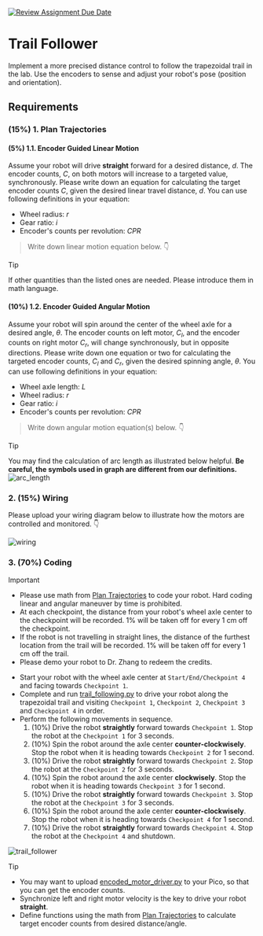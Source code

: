 [![Review Assignment Due Date](https://classroom.github.com/assets/deadline-readme-button-22041afd0340ce965d47ae6ef1cefeee28c7c493a6346c4f15d667ab976d596c.svg)](https://classroom.github.com/a/1_wnOXgh)
# Trail Follower

Implement a more precised distance control to follow the trapezoidal trail in the lab.
Use the encoders to sense and adjust your robot's pose (position and orientation).

## Requirements

### (15%) 1. Plan Trajectories

#### (5%) 1.1. Encoder Guided Linear Motion

Assume your robot will drive **straight** forward for a desired distance, $d$.
The encoder counts, $C$, on both motors will increase to a targeted value, synchronously.
Please write down an equation for calculating the target encoder counts $C$, given the desired linear travel distance, $d$.
You can use following definitions in your equation:

- Wheel radius: $r$
- Gear ratio: $i$
- Encoder's counts per revolution: $CPR$

> Write down linear motion equation below. 👇

> [!TIP]
> If other quantities than the listed ones are needed.
> Please introduce them in math language.


#### (10%) 1.2. Encoder Guided Angular Motion

Assume your robot will spin around the center of the wheel axle for a desired angle, $\theta$.
The encoder counts on left motor, $C_l$, and the encoder counts on right motor $C_r$, will change synchronously, but in opposite directions.
Please write down one equation or two for calculating the targeted encoder counts, $C_l$ and $C_r$, given the desired spinning angle, $\theta$.
You can use following definitions in your equation:

- Wheel axle length: $L$
- Wheel radius: $r$
- Gear ratio: $i$
- Encoder's counts per revolution: $CPR$

> Write down angular motion equation(s) below. 👇

> [!TIP]
> You may find the calculation of arc length as illustrated below helpful.
> **Be careful, the symbols used in graph are different from our definitions.**
> ![arc_length](images/arc-length-formula.png)

### 2. (15%) Wiring
Please upload your wiring diagram below to illustrate how the motors are controlled and monitored. 👇

![wiring](images/wiring_diagram.jpg)

### 3. (70%) Coding

> [!IMPORTANT]
>
> - Please use math from [Plan Trajectories](#30-1-plan-trajectories) to code your robot.
Hard coding linear and angular maneuver by time is prohibited.
> - At each checkpoint, the distance from your robot's wheel axle center to the checkpoint will be recorded.
1% will be taken off for every 1 cm off the checkpoint.
> - If the robot is not travelling in straight lines, the distance of the furthest location from the trail will be recorded.
1% will be taken off for every 1 cm off the trail.
> - Please demo your robot to Dr. Zhang to redeem the credits.

- Start your robot with the wheel axle center at `Start/End/Checkpoint 4` and facing towards `Checkpoint 1`.
- Complete and run [trail_following.py](trail_following.py) to drive your robot along the trapezoidal trail and visiting `Checkpoint 1`, `Checkpoint 2`, `Checkpoint 3` and `Checkpoint 4` in order.
- Perform the following movements in sequence.
   1. (10%) Drive the robot **straightly** forward towards `Checkpoint 1`.
   Stop the robot at the `Checkpoint 1` for 3 seconds.
   2. (10%) Spin the robot around the axle center **counter-clockwisely**.
   Stop the robot when it is heading towards `Checkpoint 2` for 1 second.
   3. (10%) Drive the robot **straightly** forward towards `Checkpoint 2`.
   Stop the robot at the `Checkpoint 2` for 3 seconds.
   4. (10%) Spin the robot around the axle center **clockwisely**.
   Stop the robot when it is heading towards `Checkpoint 3` for 1 second.
   5. (10%) Drive the robot **straightly** forward towards `Checkpoint 3`.
   Stop the robot at the `Checkpoint 3` for 3 seconds.
   6. (10%) Spin the robot around the axle center **counter-clockwisely**.
   Stop the robot when it is heading towards `Checkpoint 4` for 1 second.
   7. (10%) Drive the robot **straightly** forward towards `Checkpoint 4`.
   Stop the robot at the `Checkpoint 4` and shutdown.

![trail_follower](/images/follow_trail.jpg)

> [!TIP]
>
> - You may want to upload [encoded_motor_driver.py](https://github.com/linzhangUCA/3421example-motor_control/blob/main/encoded_motor_driver.py) to your Pico, so that you can get the encoder counts.
> - Synchronize left and right motor velocity is the key to drive your robot **straight**.
> - Define functions using the math from [Plan Trajectories](#30-1-plan-trajectories) to calculate target encoder counts from desired distance/angle.
